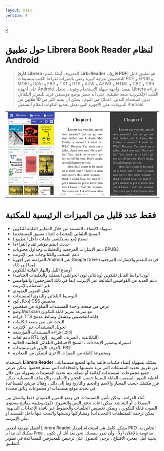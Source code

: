 ```yaml
---
layout: main
version: 4
---
```

[<](/wiki/)

# حول تطبيق Librera Book Reader لنظام Android

> **قارئ Librera** (المعروف أيضًا باسم **Lirbi Reader** ، **قارئ PDF**) هو تطبيق قابل للتخصيص بدرجة كبيرة وغني بالميزات
لقراءة الكتب بتنسيقات PDF و EPUB و MOBI و DjVu و FB2 و TXT و RTF و AZW و AZW3 و HTML و CBZ و CBR على أجهزة Android.
بفضل واجهة سهلة الاستخدام وقوية ، تجعل Librera قراءة الكتب الإلكترونية متعة حقيقية.
حتى أنه يتميز بوضع موسيقي فريد للتمرير التلقائي بدون استخدام اليدين.
اعتبارًا من اليوم ، يمكن أن يضم أكثر من **10 ملايين** من التنزيلات على الأجهزة التي تعمل بجميع النكهات لنظام التشغيل Android.

||||
|-|-|-|
|![](1.png)|![](2.png)|![](3.png)|

# فقط عدد قليل من الميزات الرئيسية للمكتبة

* سهولة اكتشاف المستند من خلال المعايير القابلة للتكوين:
* المسح التلقائي (لمجلدات إعداد مسبق للمستخدم)
* تصفح (مع مستكشف ملفات داخل التطبيق)
* حديث (يضم مؤشر تقدم القراءة)
* دعم الإشارات المرجعية والتعليقات وجداول محتويات EPUB3
* دعم السحب والكتالوجات عبر الإنترنت
* المزامنة عبر أجهزة Android عبر Google Drive (قراءة التقدم والإشارات المرجعية وما إلى ذلك)
* أوضاع الليل والنهار القابلة للتكوين
* لون الرابط القابل للتكوين (وبالتالي لون الحواشي السفلية والتعليقات الختامية)
* دعم العديد من القواميس الشائعة عبر الإنترنت (بما في ذلك المترجمين) والقواميس غير المتصلة بالإنترنت
* قفل التمرير العمودي
* التوسيط التلقائي واليدوي للمستندات
* إدخال كود CSS مخصص
* عرض من صفحة واحدة للمستندات المكونة من صفحتين
* وضع Musician مع سرعة تمرير قابلة للتكوين
* قراءة TTS قابلة للتخصيص ومشغل وسائط مدمج
* البحث عن نص متعدد الكلمات
* تحويل المستندات عبر الإنترنت
* قراءة المستندات المؤرشفة (.zip)
* دعم لغات RTL (التايلاندية ، العبرية ، العربية ، إلخ)
* استيراد وتصدير الإعدادات ، النسخ الاحتياطي التلقائي للجلسة الحالية
* الأحرف الأولى في مستندات FB2
* ومجموعة كاملة من الميزات الأخرى لتتمكن من المغادرة.


باستخدام **Librera Reader** ، يمكنك بسهولة إنشاء مكتبات قائمة بذاتها لجميع مستنداتك عن طريق تحديد التنسيقات التي تريد تضمينها والمجلدات التي سيتم فحصها. يمكن عرض جميع مجموعات المستندات كقائمة أو شبكة. يتم تحديد المستندات بسهولة من خلال أغطية الصور المصغرة القابلة للضبط حسب الحجم والأسلوب والأوصاف التفصيلية. يمكن فرز مكتبتك حسب المسار والاسم والحجم والتاريخ وما إلى ذلك ، وهناك مرشح للمساعدة في تحديد موقع مستندات أو مجموعات وثائق محددة.

أثناء القراءة ، يمكن تأمين المستندات في وضع التمرير العمودي فقط والتنقل بين الصفحات أو الشاشة. يمكن إعادة تدفق النص والشروح. تكون وظيفة مفاتيح مستوى الصوت قابلة للتكوين ، ويمكن تخصيص الخلفيات والخطوط عبر نافذة الإعدادات البديهية. يمكن ترجمة المقتطفات (التحديدات) ومشاركتها ونسخها والبحث عنها داخل المستند أو على الإنترنت.

أفضل طريقة لتقدير Librera Reader بشكل كامل هي استخدام إصدار PRO الخاص به. يمكنك أن تبدأ بـ Free ، مدعومة بالإعلان أولاً ، وأن تقرر بنفسك. نحن نعد أنك لن تكون بخيبة أمل. بمجرد الاقتناع ، يرجى الحصول على ترخيص للمحترفين للمساعدة في تطوير التطبيق.
